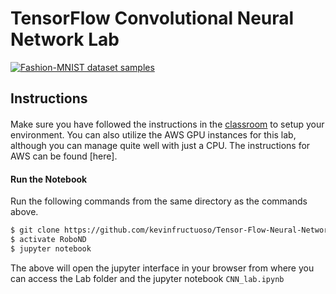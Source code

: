 # TensorFlow Convolutional Neural Network Lab

[<img src="https://github.com/zalandoresearch/fashion-mnist/blob/master/doc/img/fashion-mnist-sprite.png" alt="Fashion-MNIST dataset samples" />](https://github.com/zalandoresearch/fashion-mnist/)

## Instructions

####
Make sure you have followed the instructions in the [classroom](https://classroom.udacity.com/nanodegrees/nd209-beta/parts/4405411f-bdc8-43fb-9e2b-b4b98a61c760/modules/375d6b1e-b31a-4d2e-b33a-996167faf77e/lessons/a4a80417-00cb-4a9c-8cc4-3a091414baa2/concepts/b4b04f6b-ed58-483b-acc7-3e5628ed9478) to setup your environment. You can also utilize the AWS GPU instances for this lab, although you can manage quite well with just a CPU. The instructions for AWS can be found [here].

#### Run the Notebook
Run the following commands from the same directory as the commands above.
```sh
$ git clone https://github.com/kevinfructuoso/Tensor-Flow-Neural-Network-Labs.git
$ activate RoboND
$ jupyter notebook
```
The above will open the jupyter interface in your browser from where you can access the Lab folder and the jupyter notebook `CNN_lab.ipynb`